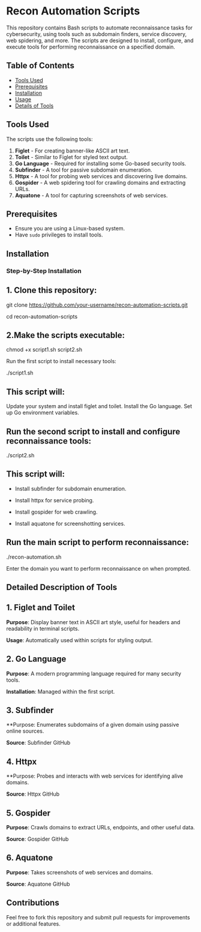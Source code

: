 # Recon Automation Scripts

This repository contains Bash scripts to automate reconnaissance tasks for cybersecurity, using tools such as subdomain finders, service discovery, web spidering, and more. The scripts are designed to install, configure, and execute tools for performing reconnaissance on a specified domain.

## Table of Contents
- [Tools Used](#tools-used)
- [Prerequisites](#prerequisites)
- [Installation](#installation)
- [Usage](#usage)
- [Details of Tools](#details-of-tools)

## Tools Used
The scripts use the following tools:
1. **Figlet** - For creating banner-like ASCII art text.
2. **Toilet** - Similar to Figlet for styled text output.
3. **Go Language** - Required for installing some Go-based security tools.
4. **Subfinder** - A tool for passive subdomain enumeration.
5. **Httpx** - A tool for probing web services and discovering live domains.
6. **Gospider** - A web spidering tool for crawling domains and extracting URLs.
7. **Aquatone** - A tool for capturing screenshots of web services.

## Prerequisites
- Ensure you are using a Linux-based system.
- Have `sudo` privileges to install tools.

## Installation

### Step-by-Step Installation

## 1. Clone this repository:

git clone https://github.com/your-username/recon-automation-scripts.git

cd recon-automation-scripts
   
## 2.Make the scripts executable:

chmod +x script1.sh script2.sh

Run the first script to install necessary tools:

./script1.sh

## This script will:

Update your system and install figlet and toilet.
Install the Go language.
Set up Go environment variables.

## Run the second script to install and configure reconnaissance tools:

./script2.sh

## This script will:

- Install subfinder for subdomain enumeration.

- Install httpx for service probing.

- Install gospider for web crawling.

- Install aquatone for screenshotting services.

## Run the main script to perform reconnaissance:

./recon-automation.sh

Enter the domain you want to perform reconnaissance on when prompted.

## Detailed Description of Tools

## 1. Figlet and Toilet

**Purpose**: Display banner text in ASCII art style, useful for headers and readability in terminal scripts.

**Usage**: Automatically used within scripts for styling output.

## 2. Go Language

**Purpose**: A modern programming language required for many security tools.

**Installation**: Managed within the first script.

## 3. Subfinder

**Purpose: Enumerates subdomains of a given domain using passive online sources.

**Source**: Subfinder GitHub

## 4. Httpx

**Purpose: Probes and interacts with web services for identifying alive domains.

**Source**: Httpx GitHub

## 5. Gospider

**Purpose**: Crawls domains to extract URLs, endpoints, and other useful data.

**Source**: Gospider GitHub

## 6. Aquatone

**Purpose**: Takes screenshots of web services and domains.

**Source**: Aquatone GitHub

## Contributions

Feel free to fork this repository and submit pull requests for improvements or additional features.
